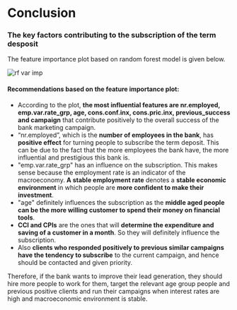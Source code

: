 # Conclusion

### The key factors contributing to the subscription of the term desposit
The feature importance plot based on random forest model is given below.

![rf var imp](https://user-images.githubusercontent.com/39884389/42274327-dd202024-7fa9-11e8-864c-a5d35049cdc1.jpeg)

#### Recommendations based on the feature importance plot:

- According to the plot, **the most influential features are nr.employed, emp.var.rate_grp, age, cons.conf.inx, cons.pric.inx, 
previous_success and campaign** that contribute positively to the overall success of the bank marketing campaign.
- “nr.employed”, which is the **number of employees in the bank**, has **positive effect** for turning people to subscribe the term deposit.
This can be due to the fact that the more employees the bank have, the more influential and prestigious this bank is.
- "emp.var.rate_grp" has an influence on the subscription. This makes sense because the employment rate is an indicator of the 
macroeconomy. **A stable employment rate** denotes a **stable economic environment** in which people are **more confident to make
their investment**. 
- "age" definitely influences the subscription as the **middle aged people can be the more willing customer to spend their money on 
financial tools**.
- **CCI and CPIs** are the ones that will **determine the expenditure and saving of a customer in a month**. So they will definitely influence the subscription.
- Also **clients who responded positively to previous similar campaigns have the tendency to subscribe** to the current campaign, and hence should be contacted and given priority.

Therefore, if the bank wants to improve their lead generation, they should hire more people to work for them, 
target the relevant age group people and previous positive clients and run their campaigns when interest rates are high and
macroeconomic environment is stable. 
